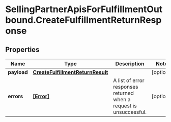 # SellingPartnerApisForFulfillmentOutbound.CreateFulfillmentReturnResponse

## Properties

Name | Type | Description | Notes
------------ | ------------- | ------------- | -------------
**payload** | [**CreateFulfillmentReturnResult**](CreateFulfillmentReturnResult.md) |  | [optional] 
**errors** | [**[Error]**](Error.md) | A list of error responses returned when a request is unsuccessful. | [optional] 


